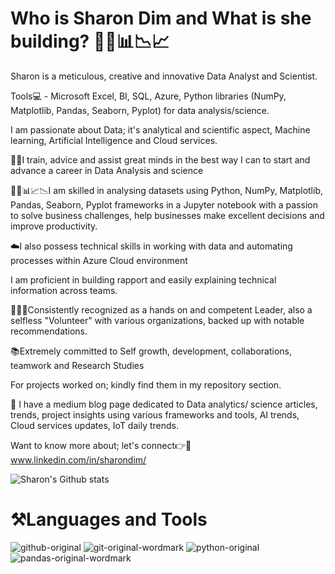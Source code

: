 # Who is Sharon Dim and What is she building? 👩‍💻📊📉📈

Sharon is a meticulous, creative and innovative Data Analyst and Scientist. 

Tools💻 - Microsoft Excel, BI, SQL, Azure, Python libraries (NumPy, Matplotlib, Pandas, Seaborn, Pyplot) for data analysis/science. 

I am passionate about Data; it's analytical and scientific aspect, Machine learning, Artificial Intelligence and Cloud services.  

👩‍🏫I train, advice and assist great minds in the best way I can to start and advance a career in Data Analysis and science

👩‍💻📊📈📉I am skilled in analysing datasets using Python, NumPy, Matplotlib, Pandas, Seaborn, Pyplot frameworks in a Jupyter notebook with a passion to solve business challenges, help businesses make excellent decisions and improve productivity.

☁️I also possess technical skills in working with data and automating processes within Azure Cloud environment

I am proficient in building rapport and easily explaining technical information across teams. 

💁‍♀️💝Consistently recognized as a hands on and competent Leader, also a selfless "Volunteer"  with various organizations, backed up with notable recommendations.

📚Extremely committed to Self growth, development, collaborations, teamwork and Research Studies 

For projects worked on; kindly find them in my repository section. 

📰 I have a medium blog page dedicated to Data analytics/ science articles, trends, project insights using various frameworks and tools, AI trends, Cloud services updates, IoT daily trends.

Want to know more about; let's connect👉🤝 www.linkedin.com/in/sharondim/

![Sharon's Github stats](https://github-readme-stats.vercel.app/api?username=Sharzzdevise&theme=highcontrast&show_icons=true&count_private=true)

# ⚒️Languages and Tools

![github-original](https://user-images.githubusercontent.com/102169299/189702432-ff61eebb-0c35-4f3a-aa60-b43bd9954cfb.svg)
![git-original-wordmark](https://user-images.githubusercontent.com/102169299/189702454-7e01bccd-7377-48ac-8a08-7a3674fb8def.svg)
![python-original](https://user-images.githubusercontent.com/102169299/189702492-e83813c3-6122-4d16-8fd8-9861f130f40b.svg)
![pandas-original-wordmark](https://user-images.githubusercontent.com/102169299/189702512-18f4cd23-e439-4d0d-a943-1c0885e2fe8a.svg)



